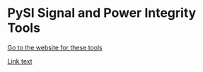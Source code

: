 # PySI Signal and Power Integrity Tools

[Go to the website for these tools]()

[Link text](http://teledynelecroy.github.io/PySI/Images/Screenshot.png)




